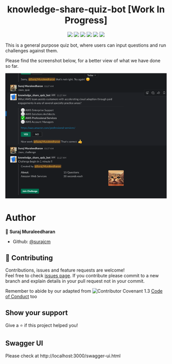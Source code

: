 <h1 align="center">
    knowledge-share-quiz-bot [Work In Progress]
</h1>

<p align="center">
    <a href="https://github.com/surajcm/knowledge-share-quiz-bot/commits/" title="Last Commit"><img src="https://img.shields.io/github/last-commit/surajcm/knowledge-share-quiz-bot?style=flat"></a>
    <a href="https://github.com/surajcm/knowledge-share-quiz-bot/issues" title="Open Issues"><img src="https://img.shields.io/github/issues/surajcm/knowledge-share-quiz-bot?style=flat"></a>
    <a href="https://github.com/surajcm/knowledge-share-quiz-bot/actions/workflows/build.yml" title="Tests"><img src="https://github.com/surajcm/knowledge-share-quiz-bot/actions/workflows/build.yml/badge.svg"></a>
    <a href="https://github.com/surajcm/knowledge-share-quiz-bot/blob/master/LICENSE" title="License"><img src="https://img.shields.io/badge/License-Apache%203.0-green.svg?style=flat"></a>
    <a href="https://img.shields.io/badge/Contributor%20Covenant-2.1-4baaaa.svg" title="code_of_conduct.md"><img src="https://img.shields.io/badge/Contributor%20Covenant-2.1-4baaaa.svg"></a>
    <a href="https://github.com/surajcm/knowledge-share-quiz-bot/pulls?q=is%3Apr+is%3Amerged+created%3A2022-10-01..2022-10-31" title="Hacktoberfest 2022 stats"><img src="https://img.shields.io/github/hacktoberfest/2022/surajcm/knowledge-share-quiz-bot?label=Hacktoberfest+2022"></a>
</p>

This is a general purpose quiz bot, where users can input questions and run challenges against them.

Please find the screenshot below, for a better view of what we have done so far.

[![Chat screen](https://github.com/surajcm/knowledge-share-quiz-bot/raw/master/screens/knowledge_share_quiz_bot_in_action.png)](https://github.com/surajcm/knowledge-share-quiz-bot/raw/master/screens/knowledge_share_quiz_bot_in_action.png)

# Author
👤 **Suraj Muraleedharan**
* Github: [@surajcm](https://github.com/surajcm)

## 🤝 Contributing
Contributions, issues and feature requests are welcome!<br />Feel free to check [issues page](https://github.com/surajcm/knowledge-share-quiz-bot/issues).
If you contribute please commit to a new branch and explain details in your pull request not in your commit.

Remember to abide by our adapted from ![Contributor Covenant 1.3](https://img.shields.io/badge/Contributor%20Covenant-1.3-4baaaa.svg) [Code of Conduct](CODE_OF_CONDUCT.md) too
## Show your support

Give a ⭐️ if this project helped you!


## Swagger UI

Please check at http://localhost:3000/swagger-ui.html